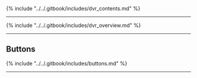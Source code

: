 {% include "../../.gitbook/includes/dvr_contents.md" %}

---

{% include "../../.gitbook/includes/dvr_overview.md" %}

---

## Buttons

{% include "../../.gitbook/includes/buttons.md" %}

---

